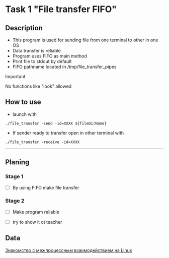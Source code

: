 # Task 1 "File transfer FIFO"

## Description

- This program is used for sending file from one terminal to other in one OS
- Data transfer is reliable
- Program uses FIFO as main method
- Print file to stdout by default
- FIFO pathname located in /tmp/file_transfer_pipes

> [!IMPORTANT]
> No functions like "look" allowed

## How to use

- launch with

```console
./file_transfer -send -id=XXXX ${fileDirName}
```

- If sender ready to transfer open in other terminal with

```console
./file_transfer -receive -id=XXXX
```

---

## Planing

### Stage 1

- [ ] By using FIFO make file transfer

### Stage 2

- [ ] Make program reliable

- [ ] try to show it ot teacher

## Data

[Знакомство с межпроцессным взаимодействием на Linux](https://habr.com/ru/post/122108/)

